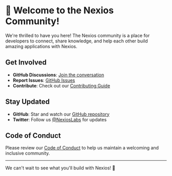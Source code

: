 # 👋 Welcome to the Nexios Community!

We're thrilled to have you here! The Nexios community is a place for developers to connect, share knowledge, and help each other build amazing applications with Nexios.

## Get Involved

- **GitHub Discussions**: [Join the conversation](https://github.com/orgs/nexios-labs/discussions)
- **Report Issues**: [GitHub Issues](https://github.com/nexios-labs/nexios/issues)
- **Contribute**: Check out our [Contributing Guide](https://github.com/nexios-labs/nexios/CONTRIBUTING.md)

## Stay Updated

- **GitHub**: Star and watch our [GitHub repository](https://github.com/nexios-labs/nexios)
- **Twitter**: Follow us [@NexiosLabs](https://twitter.com/NexiosLabs) for updates

## Code of Conduct

Please review our [Code of Conduct](https://github.com/nexios-labs/nexios/CODE_OF_CONDUCT.md) to help us maintain a welcoming and inclusive community.

---

We can't wait to see what you'll build with Nexios! 🚀